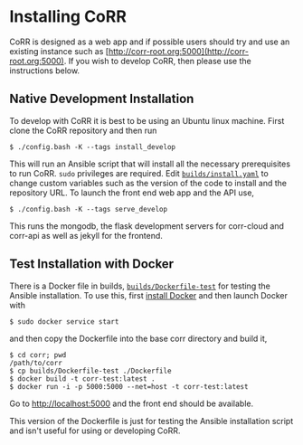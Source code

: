 # Installing CoRR

CoRR is designed as a web app and if possible users should try and use
an existing instance such as
[http://corr-root.org:5000](http://corr-root.org:5000). If you wish to
develop CoRR, then please use the instructions below.

## Native Development Installation

To develop with CoRR it is best to be using an Ubuntu linux
machine. First clone the CoRR repository and then run

    $ ./config.bash -K --tags install_develop

This will run an Ansible script that will install all the necessary
prerequisites to run CoRR. `sudo` privileges are required. Edit
[`builds/install.yaml`](builds/install.yaml) to change custom
variables such as the version of the code to install and the
repository URL. To launch the front end web app and the API use,

    $ ./config.bash -K --tags serve_develop

This runs the mongodb, the flask development servers for corr-cloud
and corr-api as well as jekyll for the frontend.

## Test Installation with Docker

There is a Docker file in builds,
[`builds/Dockerfile-test`](builds/Dockerfile-test) for testing the
Ansible installation. To use this, first
[install Docker](https://docs.docker.com/engine/installation/linux/ubuntulinux/)
and then launch Docker with

    $ sudo docker service start

and then copy the Dockerfile into the base corr directory and build
it,

    $ cd corr; pwd
    /path/to/corr
    $ cp builds/Dockerfile-test ./Dockerfile
    $ docker build -t corr-test:latest .
    $ docker run -i -p 5000:5000 --net=host -t corr-test:latest

Go to [http://localhost:5000](http://localhost:4000) and the front end
should be available.

This version of the Dockerfile is just for testing the Ansible
installation script and isn't useful for using or developing CoRR.
